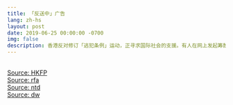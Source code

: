 ```yaml
---
title: 「反送中」广告
lang: zh-hs
layout: post
date: 2019-06-25 00:00:00 -0700
img: false
description: 香港反对修订「逃犯条例」运动，正寻求国际社会的支援。有人在网上发起筹款，用作在海外刊登广告，筹款于周二（25日）截止，共筹得逾500万元。
---
```


<br>[Source: HKFP](https://www.hongkongfp.com/2019/06/25/hongkongers-raise-hk5m-front-page-newspaper-ads-urging-g20-action-extradition-crisis/)
<br>[Source: rfa](https://www.rfa.org/cantonese/news/htm/tw-video-06252019074047.html)
<br>[Source: ntd](https://www.ntdtv.com/b5/2019/06/25/a102608828.html)
<br>[Source: dw](https://www.dw.com/zh/%E4%B8%BA%E5%9C%A8%E5%9B%BD%E9%99%85%E6%8A%A5%E7%AB%A0%E7%99%BB%E5%B9%BF%E5%91%8A-%E6%B8%AF%E6%B4%BB%E5%8A%A8%E4%BA%BA%E5%A3%AB%E4%BC%97%E7%AD%B9500%E4%B8%87%E6%B8%AF%E5%B8%81/a-49350494)